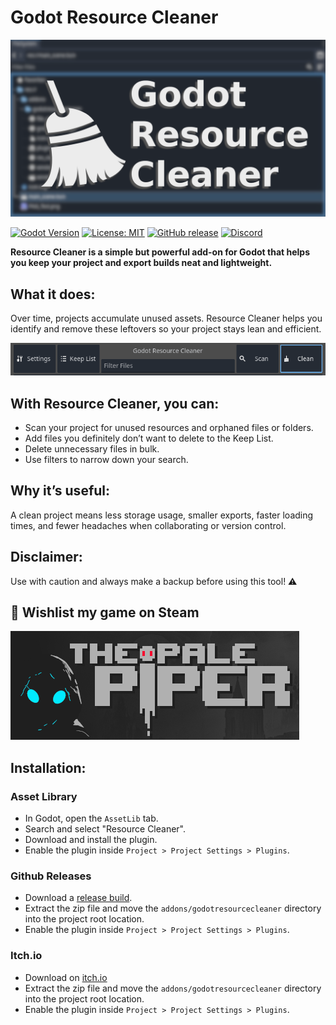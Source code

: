 # Godot Resource Cleaner

![Godot Resource Cleaner](images/header.png)

[![Godot Version](https://img.shields.io/badge/Godot-4.x-blue?style=for-the-badge&logo=godot-engine)](https://godotengine.org/)
[![License: MIT](https://img.shields.io/badge/License-MIT-green.svg?style=for-the-badge)](LICENSE)
[![GitHub release](https://img.shields.io/github/v/release/ijoschek/GodotResourceCleaner?style=for-the-badge)](https://github.com/ijoschek/GodotResourceCleaner/releases)
[![Discord](https://img.shields.io/discord/705291584563839086?style=for-the-badge&logo=discord&label=Discord)](https://discord.com/invite/tbv9zUyPpQ)

**Resource Cleaner is a simple but powerful add-on for Godot that helps you keep your project and export builds neat and lightweight.**

## What it does:
Over time, projects accumulate unused assets. Resource Cleaner helps you identify and remove these leftovers so your project stays lean and efficient.

![Screenshot](images/screen.png)

## With Resource Cleaner, you can:

- Scan your project for unused resources and orphaned files or folders.
- Add files you definitely don’t want to delete to the Keep List.
- Delete unnecessary files in bulk.
- Use filters to narrow down your search.

## Why it’s useful:

A clean project means less storage usage, smaller exports, faster loading times, and fewer headaches when collaborating or version control.

## Disclaimer:

Use with caution and always make a backup before using this tool! ⚠️

## 💖 Wishlist my game on Steam
[![The Pale Piper](images/tpp.png)](https://store.steampowered.com/app/2925120/The_Pale_Piper/)

## Installation:

### Asset Library
- In Godot, open the `AssetLib` tab.
- Search and select "Resource Cleaner".
- Download and install the plugin.
- Enable the plugin inside `Project > Project Settings > Plugins`.

### Github Releases
- Download a [release build](https://github.com/ijoschek/GodotResourceCleaner/releases/).
- Extract the zip file and move the `addons/godotresourcecleaner` directory into the project root location.
- Enable the plugin inside `Project > Project Settings > Plugins`.

### Itch.io
- Download on [itch.io](https://freetimedev.itch.io/godot-resource-cleaner)
- Extract the zip file and move the `addons/godotresourcecleaner` directory into the project root location.
- Enable the plugin inside `Project > Project Settings > Plugins`.